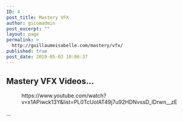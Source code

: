 ```yaml
---
ID: 4
post_title: Mastery VFX
author: gicomadmin
post_excerpt: ""
layout: page
permalink: >
  http://guillaumeisabelle.com/mastery/vfx/
published: true
post_date: 2019-05-03 10:06:37
---
```

<!-- wp:heading -->

## Mastery VFX Videos...

<!-- /wp:heading -->

<!-- wp:core-embed/youtube {"url":"https://www.youtube.com/watch?v=x1APiwck13Y\u0026list=PL0TcUolAT49j7u92HDNvssD_lDrwn__zE","type":"video","providerNameSlug":"youtube","className":"wp-embed-aspect-16-9 wp-has-aspect-ratio"} --><figure class="wp-block-embed-youtube wp-block-embed is-type-video is-provider-youtube wp-embed-aspect-16-9 wp-has-aspect-ratio">

<div class="wp-block-embed__wrapper">
  https://www.youtube.com/watch?v=x1APiwck13Y&list=PL0TcUolAT49j7u92HDNvssD_lDrwn__zE
</div></figure> 

<!-- /wp:core-embed/youtube -->

<!-- wp:paragraph -->

...

<!-- /wp:paragraph -->